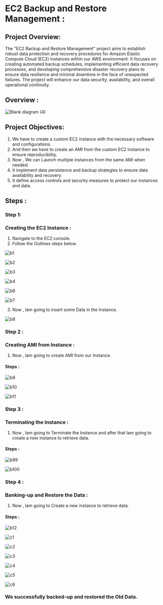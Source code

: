 # EC2 Backup and Restore Management :

## Project Overview:
The "EC2 Backup and Restore Management" project aims to establish robust data protection and recovery procedures for Amazon Elastic Compute Cloud (EC2) instances within our AWS environment. It focuses on creating automated backup schedules, implementing efficient data recovery processes, and developing comprehensive disaster recovery plans to ensure data resilience and minimal downtime in the face of unexpected failures. The project will enhance our data security, availability, and overall operational continuity.

## Overview :

![Blank diagram (4)](https://github.com/itz-mathesh/backup-restore-ec2/assets/144098846/60617430-ab6f-4bb5-896f-7ae1aa4d6762)



## Project Objectives:
1. We have to create a custom EC2 instance with the necessary software and configurations.
2. And then we have to create an AMI from the custom EC2 instance to ensure reproducibility.
3. Now , We can Launch multiple instances from the same AMI when needed.
4. It implement data persistence and backup strategies to ensure data availability and recovery.
5. It define access controls and security measures to protect our instances and data.

## Steps :

### Step 1:
### Creating the EC2 Instance :
1. Navigate to the EC2 console.
2. Follow the Outlines steps below.


![b1](https://github.com/itz-mathesh/disaster-recovery-ec2/assets/144098846/a25737f4-f5a8-44a5-8411-25a162448b91)

![b2](https://github.com/itz-mathesh/disaster-recovery-ec2/assets/144098846/3d268e9f-17ad-4004-b807-d18e2fcfb488)


![b3](https://github.com/itz-mathesh/backup-restore-ec2/assets/144098846/75ee12b6-5835-4440-9391-aacff0be9295)


![b4](https://github.com/itz-mathesh/backup-restore-ec2/assets/144098846/ce37c517-14b6-4b5c-b2aa-5ac8231caca4)


![b6](https://github.com/itz-mathesh/backup-restore-ec2/assets/144098846/b7833969-e19e-4606-aafd-353d9eb7def2)


![b7](https://github.com/itz-mathesh/backup-restore-ec2/assets/144098846/4c44d67c-8219-43eb-a4d0-20c7370b557d)

3. Now , Iam going to insert some Data in the Instance.


![b8](https://github.com/itz-mathesh/backup-restore-ec2/assets/144098846/a028687d-8d12-4f00-af6b-2f561210ea61)


### Step 2 :
### Creating AMI from Instance :

1. Now , Iam going to create AMI from our Instance.

#### Steps :


![b9](https://github.com/itz-mathesh/backup-restore-ec2/assets/144098846/221803bd-d42d-487f-9e9f-59909182d77e)


![b10](https://github.com/itz-mathesh/backup-restore-ec2/assets/144098846/abf42b31-421d-4181-96de-a1d86ab95e0f)

![b11](https://github.com/itz-mathesh/backup-restore-ec2/assets/144098846/d1a5f782-d459-49a5-9490-5abf342e5161)



### Step 3 :
### Terminating the  Instance :

1. Now , Iam going to Terminate the Instance and after that Iam going to create a new instance to retrieve data.

#### Steps :


![b99](https://github.com/itz-mathesh/backup-restore-ec2/assets/144098846/b10f63f0-92a5-4e43-853d-105ef9407f51)


![b100](https://github.com/itz-mathesh/backup-restore-ec2/assets/144098846/f4f90d91-41fe-45dc-ba2c-b8aa279a59da)


### Step 4 :
### Banking-up and Restore the Data :

1. Now , Iam going to Create a new instance to retrieve data.

#### Steps :


![b12](https://github.com/itz-mathesh/backup-restore-ec2/assets/144098846/91cbb8ec-b749-4ed6-9ce3-28c1a449769d)


![c1](https://github.com/itz-mathesh/backup-restore-ec2/assets/144098846/ba690c68-01f5-4425-bb0e-0690206ebe54)


![c2](https://github.com/itz-mathesh/backup-restore-ec2/assets/144098846/d89d00c8-059e-4acc-b967-fb1d9c53e7ac)


![c3](https://github.com/itz-mathesh/backup-restore-ec2/assets/144098846/d8944a13-e1cd-4f57-96e8-e21a2d689aee)


![c4](https://github.com/itz-mathesh/backup-restore-ec2/assets/144098846/ef725fb6-9131-45fa-a78f-a30fc8cbb59f)


![c5](https://github.com/itz-mathesh/backup-restore-ec2/assets/144098846/16c4c8fd-4b29-42a6-9b06-e22900d85abb)


![c6](https://github.com/itz-mathesh/backup-restore-ec2/assets/144098846/69116087-1bbe-4526-9d15-b90c8df9814c)


### We successfully backed-up and restored the Old Data.


